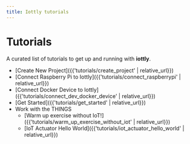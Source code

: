 ```yaml
---
title: Iottly tutorials
---
```


# Tutorials 

A curated list of tutorials to get up and running with __iottly__.

- [Create New Project]({{'tutorials/create_project' | relative_url}})
- [Connect Raspberry Pi to Iottly]({{'tutorials/connect_raspberrypi' | relative_url}})
- [Connect Docker Device to Iottly]({{'tutorials/connect_dev_docker_device' | relative_url}})
- [Get Started]({{'tutorials/get_started' | relative_url}})
- Work with the THINGS
  - [Warm up exercise without IoT!]({{'tutorials/warm_up_exercise_without_iot' | relative_url}})
  - [IoT Actuator Hello World]({{'tutorials/iot_actuator_hello_world' | relative_url}})
 
